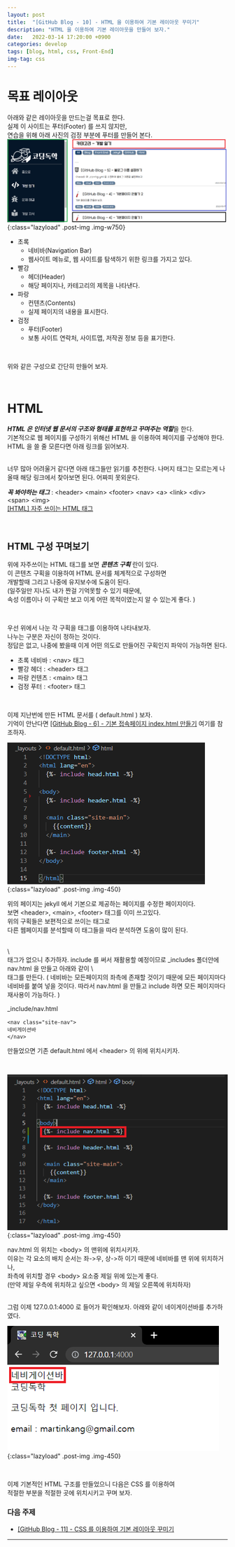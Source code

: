 ```yaml
---
layout: post
title:  "[GitHub Blog - 10] - HTML 을 이용하여 기본 레이아웃 꾸미기"
description: "HTML 을 이용하여 기본 레이아웃을 만들어 보자."
date:   2022-03-14 17:20:00 +0900
categories: develop
tags: [blog, html, css, Front-End]
img-tag: css
---
```


# 목표 레이아웃
아래와 같은 레이아웃을 만드는걸 목표로 한다.  
실제 이 사이트는 푸터(Footer) 를 쓰지 않지만,   
연습을 위해 아래 사진의 검정 부분에 푸터를 만들어 본다.   
![base](/assets/img/post-img/base-layout/base.png){:class="lazyload" .post-img .img-w750}  
- 초록 
    - 네비바(Navigation Bar)
    - 웹사이트 메뉴로, 웹 사이트를 탐색하기 위한 링크를 가지고 있다.   
- 빨강 
    - 헤더(Header)
    - 해당 페이지나, 카테고리의 제목을 나타낸다.  
- 파랑
    - 컨텐츠(Contents)
    - 실제 페이지의 내용을 표시한다.  
- 검정 
    - 푸터(Footer)
    - 보통 사이트 연락처, 사이트맵, 저작권 정보 등을 표기한다.

<br>

위와 같은 구성으로 간단히 만들어 보자.  

<br>

# HTML 
***HTML 은 인터넷 웹 문서의 구조와 형태를 표현하고 꾸며주는 역할***을 한다.   
기본적으로 웹 페이지를 구성하기 위해선 HTML 을 이용하여 페이지를 구성해야 한다.  
HTML 을 쓸 줄 모른다면 아래 링크를 읽어보자.  

<br>
너무 많아 어려울거 같다면 아래 태그들만 읽기를 추천한다.    
나머지 태그는 모르는게 나올때 해당 링크에서 찾아보면 된다.  
어짜피 못외운다.    
<br>

***꼭 봐야하는 태그*** : \<header> \<main> \<footer> \<nav> \<a> \<link> \<div> \<span> \<img>   
[[HTML] 자주 쓰이는 HTML 태그][html-link]   



<br>

## HTML 구성 꾸며보기
위에 자주쓰이는 HTML 태그를 보면 ***콘텐츠 구획*** 란이 있다.  
이 콘텐츠 구획을 이용하여 HTML 문서를 체계적으로 구성하면   
개발할때 그리고 나중에 유지보수에 도움이 된다.   
(일주일만 지나도 내가 짠걸 기억못할 수 있기 때문에,   
속성 이름이나 이 구획만 보고 이게 어떤 목적이였는지 알 수 있는게 좋다. )   

<br>

우선 위에서 나눈 각 구획을 태그를 이용하여 나타내보자.  
나누는 구분은 자신이 정하는 것이다.   
정답은 없고, 나중에 봤을때 이게 어떤 의도로 만들어진 구획인지 파악이 가능하면 된다.  

- 초록 네비바 : \<nav> 태그
- 빨강 헤더   : \<header> 태그
- 파랑 컨텐츠 : \<main> 태그
- 검정 푸터   : \<footer> 태그

<br>

이제 지난번에 만든 HTML 문서를 ( default.html ) 보자.  
기억이 안난다면 [[GitHub Blog - 6] - 기본 접속페이지 index.html 만들기][base-link] 여기를 참조하자.  

![default](/assets/img/post-img/base-layout/default.png){:class="lazyload" .post-img .img-450}  

위의 페이지는 jekyll 에서 기본으로 제공하는 페이지를 수정한 페이지이다.  
보면 \<header>, \<main>, \<footer> 태그를 이미 쓰고있다.  
위의 구획들은 보편적으로 쓰이는 태그로   
다른 웹페이지를 분석할때 이 태그들을 따라 분석하면 도움이 많이 된다.

<br>
\<nav> 태그가 없으니 추가하자.  
include 를 써서 재활용할 예정이므로 _includes 폴더안에 nav.html 을 만들고  
아래와 같이 \<nav> 태그를 만든다.     
( 네비바는 모든페이지의 좌측에 존재할 것이기 때문에 모든 페이지마다 네비바를 붙여 넣을 것이다.  
따라서 nav.html 을 만들고 include 하면 모든 페이지마다 재사용이 가능하다. )  


_include/nav.html
```
<nav class="site-nav">
네비게이션바
</nav>
```

만들었으면 기존 default.html 에서 \<header> 의 위에 위치시키자.  

<br>

![default2](/assets/img/post-img/base-layout/default-2.png){:class="lazyload" .post-img .img-450}  

nav.html 의 위치는 \<body> 의 맨위에 위치시키자.  
이유는 각 요소의 배치 순서는 좌->우, 상->하 이기 때문에 네비바를 맨 위에 위치하거나,    
좌측에 위치할 경우 \<body> 요소중 제일 위에 있는게 좋다.  
(만약 제일 우측에 위치하고 싶으면 \<body> 의 제일 오른쪽에 위치하자)  



<br>    
그럼 이제 127.0.0.1:4000 로 들어가 확인해보자.  
아래와 같이 네이게이션바를 추가하였다.  

![default-page](/assets/img/post-img/base-layout/default-page.png){:class="lazyload" .post-img .img-450}  

<br>

이제 기본적인 HTML 구조를 만들었으니 다음은 CSS 를 이용하여   
적절한 부분을 적절한 곳에 위치시키고 꾸며 보자.  
 

# 다음 주제
- [[GitHub Blog - 11] - CSS 를 이용하여 기본 레이아웃 꾸미기][layout-link]
<hr>




[html-link]: /study/2022/03/09/html-tag.html
[base-link]: /develop/2022/01/17/blog-base-page2.html
[layout-link]: /develop/2022/03/15/blog-base-layout-css.html